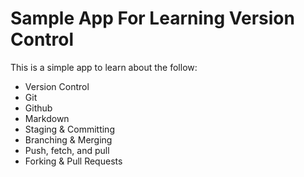 # Sample App For Learning Version Control
This is a simple app to learn about the follow:
- Version Control
- Git
- Github
- Markdown
- Staging & Committing
- Branching & Merging
- Push, fetch, and pull
- Forking & Pull Requests
